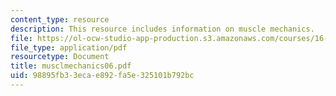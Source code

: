 ```yaml
---
content_type: resource
description: This resource includes information on muscle mechanics.
file: https://ol-ocw-studio-app-production.s3.amazonaws.com/courses/16-423j-aerospace-biomedical-and-life-support-engineering-spring-2006/98895fb33ecae892fa5e325101b792bc_musclmechanics06.pdf
file_type: application/pdf
resourcetype: Document
title: musclmechanics06.pdf
uid: 98895fb3-3eca-e892-fa5e-325101b792bc
---
```

